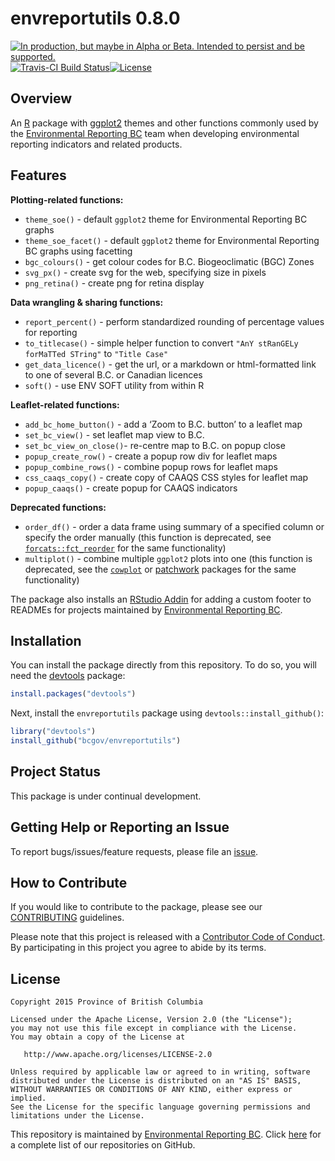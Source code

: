 
<!-- README.md is generated from README.Rmd. Please edit that file -->

# envreportutils 0.8.0

<a rel="Delivery" href="https://github.com/BCDevExchange/assets/blob/master/README.md"><img alt="In production, but maybe in Alpha or Beta. Intended to persist and be supported." style="border-width:0" src="https://assets.bcdevexchange.org/images/badges/delivery.svg" title="In production, but maybe in Alpha or Beta. Intended to persist and be supported." /></a>[![Travis-CI
Build
Status](https://travis-ci.org/bcgov/envreportutils.svg?branch=master)](https://travis-ci.org/bcgov/envreportutils)[![License](https://img.shields.io/badge/License-Apache%202.0-blue.svg)](https://opensource.org/licenses/Apache-2.0)

## Overview

An [R](https://www.r-project.org/) package with
[ggplot2](http://ggplot2.org/) themes and other functions commonly used
by the [Environmental Reporting
BC](http://www2.gov.bc.ca/gov/content?id=FF80E0B985F245CEA62808414D78C41B)
team when developing environmental reporting indicators and related
products.

## Features

**Plotting-related functions:**

  - `theme_soe()` - default `ggplot2` theme for Environmental Reporting
    BC graphs
  - `theme_soe_facet()` - default `ggplot2` theme for Environmental
    Reporting BC graphs using facetting
  - `bgc_colours()` - get colour codes for B.C. Biogeoclimatic (BGC)
    Zones
  - `svg_px()` - create svg for the web, specifying size in pixels
  - `png_retina()` - create png for retina display

**Data wrangling & sharing functions:**

  - `report_percent()` - perform standardized rounding of percentage
    values for reporting
  - `to_titlecase()` - simple helper function to convert `"AnY stRanGELy
    forMaTTed STring"` to `"Title Case"`
  - `get_data_licence()` - get the url, or a markdown or html-formatted
    link to one of several B.C. or Canadian licences
  - `soft()` - use ENV SOFT utility from within R

**Leaflet-related functions:**

  - `add_bc_home_button()` - add a ‘Zoom to B.C. button’ to a leaflet
    map
  - `set_bc_view()` - set leaflet map view to B.C.
  - `set_bc_view_on_close()`- re-centre map to B.C. on popup close
  - `popup_create_row()` - create a popup row div for leaflet maps
  - `popup_combine_rows()` - combine popup rows for leaflet maps
  - `css_caaqs_copy()` - create copy of CAAQS CSS styles for leaflet map
  - `popup_caaqs()` - create popup for CAAQS indicators

**Deprecated functions:**

  - `order_df()` - order a data frame using summary of a specified
    column or specify the order manually (this function is deprecated,
    see
    [`forcats::fct_reorder`](https://cran.r-project.org/web/packages/forcats/index.html)
    for the same functionality)
  - `multiplot()` - combine multiple `ggplot2` plots into one (this
    function is deprecated, see the
    [`cowplot`](https://cran.r-project.org/web/packages/cowplot/index.html)
    or [patchwork](https://github.com/thomasp85/patchwork) packages for
    the same functionality)

The package also installs an [RStudio
Addin](https://rstudio.github.io/rstudioaddins/) for adding a custom
footer to READMEs for projects maintained by [Environmental Reporting
BC](https://github.com/bcgov/EnvReportBC).

## Installation

You can install the package directly from this repository. To do so, you
will need the [devtools](https://github.com/hadley/devtools/) package:

``` r
install.packages("devtools")
```

Next, install the `envreportutils` package using
`devtools::install_github()`:

``` r
library("devtools")
install_github("bcgov/envreportutils")
```

## Project Status

This package is under continual development.

## Getting Help or Reporting an Issue

To report bugs/issues/feature requests, please file an
[issue](https://github.com/bcgov/envreportutils/issues/).

## How to Contribute

If you would like to contribute to the package, please see our
[CONTRIBUTING](CONTRIBUTING.md) guidelines.

Please note that this project is released with a [Contributor Code of
Conduct](CODE_OF_CONDUCT.md). By participating in this project you agree
to abide by its terms.

## License

    Copyright 2015 Province of British Columbia
    
    Licensed under the Apache License, Version 2.0 (the "License");
    you may not use this file except in compliance with the License.
    You may obtain a copy of the License at 
    
       http://www.apache.org/licenses/LICENSE-2.0
    
    Unless required by applicable law or agreed to in writing, software
    distributed under the License is distributed on an "AS IS" BASIS,
    WITHOUT WARRANTIES OR CONDITIONS OF ANY KIND, either express or implied.
    See the License for the specific language governing permissions and
    limitations under the License.

This repository is maintained by [Environmental Reporting
BC](http://www2.gov.bc.ca/gov/content?id=FF80E0B985F245CEA62808414D78C41B).
Click [here](https://github.com/bcgov/EnvReportBC-RepoList) for a
complete list of our repositories on GitHub.
